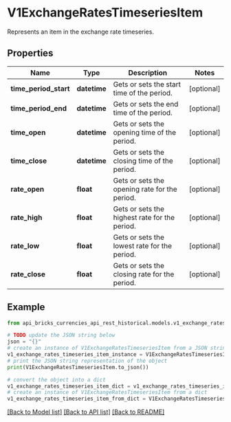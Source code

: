 # V1ExchangeRatesTimeseriesItem

Represents an item in the exchange rate timeseries.

## Properties

Name | Type | Description | Notes
------------ | ------------- | ------------- | -------------
**time_period_start** | **datetime** | Gets or sets the start time of the period. | [optional] 
**time_period_end** | **datetime** | Gets or sets the end time of the period. | [optional] 
**time_open** | **datetime** | Gets or sets the opening time of the period. | [optional] 
**time_close** | **datetime** | Gets or sets the closing time of the period. | [optional] 
**rate_open** | **float** | Gets or sets the opening rate for the period. | [optional] 
**rate_high** | **float** | Gets or sets the highest rate for the period. | [optional] 
**rate_low** | **float** | Gets or sets the lowest rate for the period. | [optional] 
**rate_close** | **float** | Gets or sets the closing rate for the period. | [optional] 

## Example

```python
from api_bricks_currencies_api_rest_historical.models.v1_exchange_rates_timeseries_item import V1ExchangeRatesTimeseriesItem

# TODO update the JSON string below
json = "{}"
# create an instance of V1ExchangeRatesTimeseriesItem from a JSON string
v1_exchange_rates_timeseries_item_instance = V1ExchangeRatesTimeseriesItem.from_json(json)
# print the JSON string representation of the object
print(V1ExchangeRatesTimeseriesItem.to_json())

# convert the object into a dict
v1_exchange_rates_timeseries_item_dict = v1_exchange_rates_timeseries_item_instance.to_dict()
# create an instance of V1ExchangeRatesTimeseriesItem from a dict
v1_exchange_rates_timeseries_item_from_dict = V1ExchangeRatesTimeseriesItem.from_dict(v1_exchange_rates_timeseries_item_dict)
```
[[Back to Model list]](../README.md#documentation-for-models) [[Back to API list]](../README.md#documentation-for-api-endpoints) [[Back to README]](../README.md)


